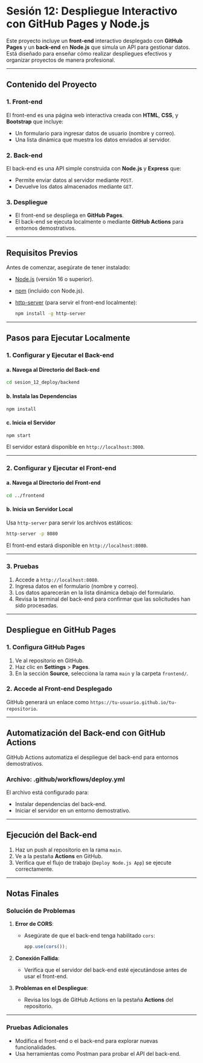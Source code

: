 # **Sesión 12: Despliegue Interactivo con GitHub Pages y Node.js**

Este proyecto incluye un **front-end** interactivo desplegado con **GitHub Pages** y un **back-end** en **Node.js** que simula un API para gestionar datos. Está diseñado para enseñar cómo realizar despliegues efectivos y organizar proyectos de manera profesional.

---

## **Contenido del Proyecto**

### **1. Front-end**
El front-end es una página web interactiva creada con **HTML**, **CSS**, y **Bootstrap** que incluye:
- Un formulario para ingresar datos de usuario (nombre y correo).
- Una lista dinámica que muestra los datos enviados al servidor.

### **2. Back-end**
El back-end es una API simple construida con **Node.js** y **Express** que:
- Permite enviar datos al servidor mediante `POST`.
- Devuelve los datos almacenados mediante `GET`.

### **3. Despliegue**
- El front-end se despliega en **GitHub Pages**.
- El back-end se ejecuta localmente o mediante **GitHub Actions** para entornos demostrativos.

---

## **Requisitos Previos**

Antes de comenzar, asegúrate de tener instalado:
- [Node.js](https://nodejs.org/) (versión 16 o superior).
- [npm](https://www.npmjs.com/) (incluido con Node.js).
- [http-server](https://www.npmjs.com/package/http-server) (para servir el front-end localmente):

  ```bash
  npm install -g http-server
  ```

---

## **Pasos para Ejecutar Localmente**

### **1. Configurar y Ejecutar el Back-end**

#### **a. Navega al Directorio del Back-end**
```bash
cd sesion_12_deploy/backend
```

#### **b. Instala las Dependencias**
```bash
npm install
```

#### **c. Inicia el Servidor**
```bash
npm start
```

El servidor estará disponible en `http://localhost:3000`.

---

### **2. Configurar y Ejecutar el Front-end**

#### **a. Navega al Directorio del Front-end**
```bash
cd ../frontend
```

#### **b. Inicia un Servidor Local**
Usa `http-server` para servir los archivos estáticos:
```bash
http-server -p 8080
```

El front-end estará disponible en `http://localhost:8080`.

---

### **3. Pruebas**

1. Accede a `http://localhost:8080`.
2. Ingresa datos en el formulario (nombre y correo).
3. Los datos aparecerán en la lista dinámica debajo del formulario.
4. Revisa la terminal del back-end para confirmar que las solicitudes han sido procesadas.

---

## **Despliegue en GitHub Pages**

### **1. Configura GitHub Pages**
1. Ve al repositorio en GitHub.
2. Haz clic en **Settings** > **Pages**.
3. En la sección **Source**, selecciona la rama `main` y la carpeta `frontend/`.

### **2. Accede al Front-end Desplegado**
GitHub generará un enlace como `https://tu-usuario.github.io/tu-repositorio`.

---

## **Automatización del Back-end con GitHub Actions**

GitHub Actions automatiza el despliegue del back-end para entornos demostrativos.

### **Archivo: .github/workflows/deploy.yml**
El archivo está configurado para:
- Instalar dependencias del back-end.
- Iniciar el servidor en un entorno demostrativo.

---

## **Ejecución del Back-end**

1. Haz un push al repositorio en la rama `main`.
2. Ve a la pestaña **Actions** en GitHub.
3. Verifica que el flujo de trabajo (`Deploy Node.js App`) se ejecute correctamente.

---

## **Notas Finales**

### **Solución de Problemas**

1. **Error de CORS**:
   - Asegúrate de que el back-end tenga habilitado `cors`:
     ```javascript
     app.use(cors());
     ```

2. **Conexión Fallida**:
   - Verifica que el servidor del back-end esté ejecutándose antes de usar el front-end.

3. **Problemas en el Despliegue**:
   - Revisa los logs de GitHub Actions en la pestaña **Actions** del repositorio.

---

### **Pruebas Adicionales**

- Modifica el front-end o el back-end para explorar nuevas funcionalidades.
- Usa herramientas como Postman para probar el API del back-end.


